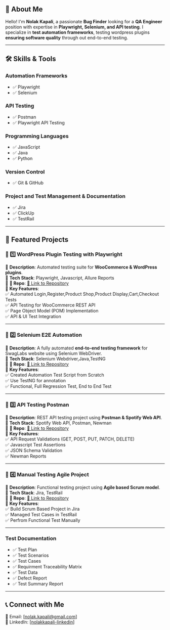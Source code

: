 ## 🚀 About Me  
Hello! I'm **Nolak Kapali**, a passionate **Bug Finder** looking for a **QA Engineer** position with expertise in **Playwright, Selenium, and API testing**. I specialize in **test automation frameworks**, testing wordpress plugins **ensuring software quality** through out end-to-end testing.

---

## 🛠️ Skills & Tools  
### **Automation Frameworks**   <br>
- ✅ Playwright    <br> 
- ✅ Selenium   <br>

### **API Testing**   <br>
- ✅ Postman   <br>
- ✅ Playwright API Testing   <br>

### **Programming Languages**   <br> 
- ✅ JavaScript   <br>
- ✅ Java  <br>
- ✅ Python   <br>

### **Version Control**   <br>
- ✅ Git & GitHub   <br>
  
### **Project and Test Management & Documentation**   <br>
- ✅ Jira   <br>
- ✅ ClickUp   <br>
- ✅ TestRail  <br>
---

## 📂 Featured Projects
### 🚀 **1️⃣ WordPress Plugin Testing with Playwright**   <br>
🔹 **Description**: Automated testing suite for **WooCommerce & WordPress plugins**.   <br>
🔹 **Tech Stack**: Playwright, Javascript, Allure Reports   <br>
🔹 **📌 Repo**: [🔗 Link to Repository](#https://github.com/nolakkapali/Woocommerce-plugin-Test-Playwright-Javascript)   <br>
🔹 **Key Features**:   <br>
✅ Automated Login,Register,Product Shop,Product Display,Cart,Checkout Tests   <br>
✅ API Testing for WooCommerce REST API   <br>
✅ Page Object Model (POM) Implementation   <br>✅ API & UI Test Integration   <br>

---

### 🚀 **2️⃣ Selenium E2E Automation**  
🔹 **Description**: A fully automated **end-to-end testing framework** for SwagLabs website using Selenium WebDriver.  
🔹 **Tech Stack**: Selenium Webdriver,Java,TestNG  <br>
🔹 **📌 Repo**: [🔗 Link to Repository](#https://github.com/nolakkapali/Selenium)   <br>
🔹 **Key Features**:  <br>
✅ Created Automation Test Script from Scratch  <br>
✅ Use TestNG for annotation  <br>
✅ Functional, Full Regression Test, End to End Test <br>

---

### 🚀 **3️⃣ API Testing Postman**  
🔹 **Description**: REST API testing project using **Postman & Spotify Web API**.   <br>
🔹 **Tech Stack**: Spotify Web API, Postman, Newman  <br>
🔹 **📌 Repo**: [🔗 Link to Repository](#https://github.com/nolakkapali/RESTful-API-Testing-Projects)   <br>
🔹 **Key Features**:  
✅ API Request Validations (GET, POST, PUT, PATCH, DELETE)  <br>
✅ Javascript Test Assertions  <br>
✅ JSON Schema Validation  <br> 
✅ Newman Reports   <br>

---

### 🚀 **4️⃣ Manual Testing Agile Project**   <br>
🔹 **Description**: Functional testing project using **Agile based Scrum model**.   <br>
🔹 **Tech Stack**: Jira, TestRail  <br>
🔹 **📌 Repo**: [🔗 Link to Repository](#https://github.com/nolakkapali/Bug-Resistance-Agile-Project)   <br>
🔹 **Key Features**:   <br>
✅ Build Scrum Based Project in Jira   <br>
✅ Managed Test Cases in TestRail  <br>
✅ Perfrom Functional Test Manually  <br>

---
### **Test Documentation**  
- ✅ Test Plan
- ✅ Test Scenarios  
- ✅ Test Cases
- ✅ Requirment Traceability Matrix
- ✅ Test Data
- ✅ Defect Report
- ✅ Test Summary Report

---

## 📞 Connect with Me  
📧 Email: [nolak.kapali@gmail.com]  
🔗 LinkedIn: [[nolakkapali-linkedin](https://www.linkedin.com/in/nolakkapali/)]  

